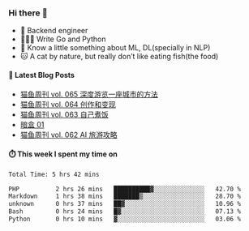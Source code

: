 ### Hi there 👋

- 🔧 Backend engineer
- 👨🏻‍💻 Write Go and Python
- 🔭 Know a little something about ML, DL(specially in NLP)
- 🐱 A cat by nature, but really don’t like eating fish(the food)

#### 📖 Latest Blog Posts
<!-- BLOG-POST-LIST:START -->
- [猫鱼周刊 vol. 065 深度游览一座城市的方法](https://ameow.xyz/archives/weekly-065)
- [猫鱼周刊 vol. 064 创作和变现](https://ameow.xyz/archives/weekly-064)
- [猫鱼周刊 vol. 063 自己煮饭](https://ameow.xyz/archives/weekly-063)
- [暗盒 01](https://ameow.xyz/archives/film-roll-01)
- [猫鱼周刊 vol. 062 AI 旅游攻略](https://ameow.xyz/archives/weekly-062)
<!-- BLOG-POST-LIST:END -->

#### ⏱️ This week I spent my time on
<!--START_SECTION:waka-->

```txt
Total Time: 5 hrs 42 mins

PHP          2 hrs 26 mins   ██████████▓░░░░░░░░░░░░░░   42.70 %
Markdown     1 hrs 38 mins   ███████▒░░░░░░░░░░░░░░░░░   28.70 %
unknown      0 hrs 37 mins   ██▓░░░░░░░░░░░░░░░░░░░░░░   10.96 %
Bash         0 hrs 24 mins   █▓░░░░░░░░░░░░░░░░░░░░░░░   07.13 %
Python       0 hrs 10 mins   ▓░░░░░░░░░░░░░░░░░░░░░░░░   03.06 %
```

<!--END_SECTION:waka-->

<!--
**LeslieLeung/LeslieLeung** is a ✨ _special_ ✨ repository because its `README.md` (this file) appears on your GitHub profile.

Here are some ideas to get you started:

- 🔭 I’m currently working on ...
- 🌱 I’m currently learning ...
- 👯 I’m looking to collaborate on ...
- 🤔 I’m looking for help with ...
- 💬 Ask me about ...
- 📫 How to reach me: ...
- 😄 Pronouns: ...
- ⚡ Fun fact: ...
-->
